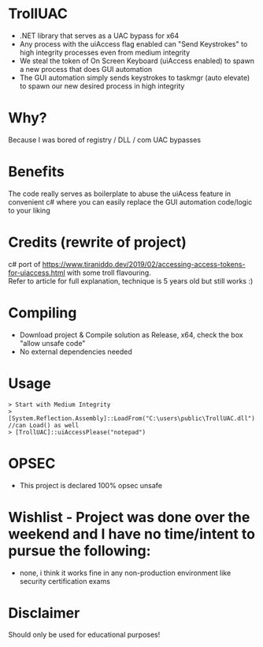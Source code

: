 # TrollUAC
- .NET library that serves as a UAC bypass for x64
- Any process with the uiAccess flag enabled can "Send Keystrokes" to high integrity processes even from medium integrity
- We steal the token of On Screen Keyboard (uiAccess enabled) to spawn a new process that does GUI automation
- The GUI automation simply sends keystrokes to taskmgr (auto elevate) to spawn our new desired process in high integrity
  
# Why?
Because I was bored of registry / DLL / com UAC bypasses

# Benefits
The code really serves as boilerplate to abuse the uiAcess feature in convenient c# where you can easily replace the GUI automation code/logic to your liking

# Credits (rewrite of project) 
c# port of https://www.tiraniddo.dev/2019/02/accessing-access-tokens-for-uiaccess.html with some troll flavouring.\
Refer to article for full explanation, technique is 5 years old but still works :)
       
# Compiling  
- Download project & Compile solution as Release, x64, check the box "allow unsafe code"
- No external dependencies needed
 
# Usage 
```
> Start with Medium Integrity
> [System.Reflection.Assembly]::LoadFrom("C:\users\public\TrollUAC.dll")   //can Load() as well 
> [TrollUAC]::uiAccessPlease("notepad")
```

# OPSEC
- This project is declared 100% opsec unsafe

# Wishlist - Project was done over the weekend and I have no time/intent to pursue the following:
- none, i think it works fine in any non-production environment like security certification exams 
  
# Disclaimer
Should only be used for educational purposes!
